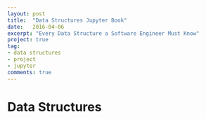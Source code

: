 ```yaml
---
layout: post
title:  "Data Structures Jupyter Book"
date:   2016-04-06
excerpt: "Every Data Structure a Software Engineer Must Know"
project: true
tag:
- data structures
- project
- jupyter
comments: true
---
```


# Data Structures 
